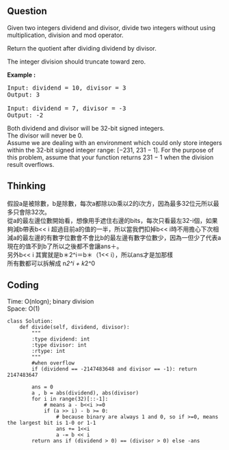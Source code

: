 ## Question
Given two integers dividend and divisor, divide two integers without using multiplication, division and mod operator.<br>

Return the quotient after dividing dividend by divisor.<br>

The integer division should truncate toward zero.

**Example :**   
<pre>
Input: dividend = 10, divisor = 3
Output: 3

Input: dividend = 7, divisor = -3
Output: -2
</pre>

Both dividend and divisor will be 32-bit signed integers.<br>
The divisor will never be 0.<br>
Assume we are dealing with an environment which could only store integers within the 32-bit signed integer range: [−231,  231 − 1]. For the purpose of this problem, assume that your function returns 231 − 1 when the division result overflows.

## Thinking
假設a是被除數，b是除數，每次a都除以b乘以2的i次方，因為最多32位元所以最多只會除32次。<br>
從a的最左邊位數開始看，想像用手遮住右邊的bits，每次只看最左32-i個，如果夠減b帶表b<< i 超過目前a的值的一半，所以當我們扣掉b<< i時不用擔心下次相減a的最左邊的有數字位數會不會比b的最左邊有數字位數少，因為一但少了代表a現在的值不到b了所以之後都不會讓ans＋。<br>
另外b<< i 其實就是b＊2^i＝b＊（1<< i），所以ans才是加那樣  
所有數都可以拆解成 n*2^i + k*2^0

## Coding
Time: O(nlogn); binary division <br>
Space: O(1)
```python3
class Solution:
    def divide(self, dividend, divisor):
        """
        :type dividend: int
        :type divisor: int
        :rtype: int
        """
        #when overflow
        if (dividend == -2147483648 and divisor == -1): return 2147483647
        
        ans = 0
        a , b = abs(dividend), abs(divisor)
        for i in range(32)[::-1]:
            # means a - b<<i >=0
            if (a >> i) - b >= 0:
                # because binary are always 1 and 0, so if >=0, means the largest bit is 1-0 or 1-1
                ans += 1<<i
                a -= b << i 
        return ans if (dividend > 0) == (divisor > 0) else -ans
```

